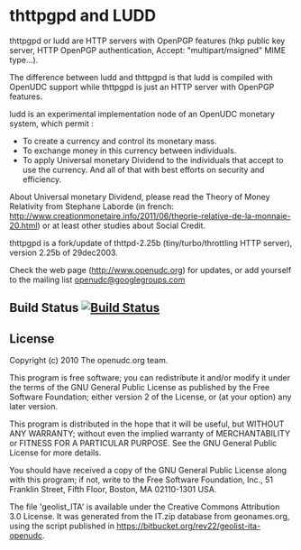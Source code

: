 # thttpgpd and LUDD

thttpgpd or ludd are HTTP servers with OpenPGP features (hkp public key server,
HTTP OpenPGP authentication, Accept: "multipart/msigned" MIME type...).

 The difference between ludd and thttpgpd is that ludd is compiled with OpenUDC
support while thttpgpd is just an HTTP server with OpenPGP features.

 ludd is an experimental implementation node of an OpenUDC monetary
system, which permit :
 - To create a currency and control its monetary mass.
 - To exchange money in this currency between individuals.
 - To apply Universal monetary Dividend to the individuals that accept
  to use the currency.
And all of that with best efforts on security and efficiency.

 About Universal monetary Dividend, please read the Theory of Money
Relativity from Stephane Laborde (in french:
http://www.creationmonetaire.info/2011/06/theorie-relative-de-la-monnaie-20.html)
or at least other studies about Social Credit.

 thttpgpd is a fork/update of thttpd-2.25b
(tiny/turbo/throttling HTTP server), version 2.25b of 29dec2003.

Check the web page (http://www.openudc.org) for updates, or add
yourself to the mailing list openudc@googlegroups.com

## Build Status [![Build Status](https://secure.travis-ci.org/Open-UDC/thttpgpd.png?branch=master)](http://travis-ci.org/Open-UDC/thttpgpd)

## License

Copyright (c) 2010 The openudc.org team.

This program is free software; you can redistribute it and/or modify
it under the terms of the GNU General Public License as published by
the Free Software Foundation; either version 2 of the License, or
(at your option) any later version.

This program is distributed in the hope that it will be useful,
but WITHOUT ANY WARRANTY; without even the implied warranty of
MERCHANTABILITY or FITNESS FOR A PARTICULAR PURPOSE.  See the
GNU General Public License for more details.

You should have received a copy of the GNU General Public License along
with this program; if not, write to the Free Software Foundation, Inc.,
51 Franklin Street, Fifth Floor, Boston, MA 02110-1301 USA.

The file 'geolist_ITA' is available under the Creative Commons
Attribution 3.0 License.   It was generated from the IT.zip database
from geonames.org, using the script published in
<https://bitbucket.org/rev22/geolist-ita-openudc>.
